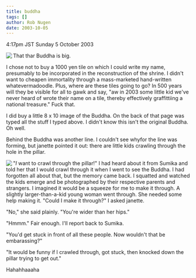 ```yaml
---
title: buddha
tags: []
author: Rob Nugen
date: 2003-10-05
---
```


<p class=date>4:17pm JST Sunday 5 October 2003</p>

<p><a
href="/images/travel/japan2003-2004/005_janette-trip/janette_trip-Images/56.jpg"><img
src="/images/travel/japan2003-2004/005_janette-trip/janette_trip-Thumbnails/56.jpg"
border=0 align=left></a> That thar Buddha is big.</p>

<p>I chose not to buy a 1000 yen tile on which I could write my name,
presumably to be incorporated in the reconstruction of the shrine.  I
didn't want to cheapen immortality through a mass-marketed
hand-written whatevermadoodle.  Plus, where are these tiles going to
go?  In 500 years will they be visible for all to gawk and say, "aw in
2003 some little kid we've never heard of wrote their name on a tile,
thereby effectively graffittiing a national treasure."  Fuck that.</p>

<p>I did buy a little 8 x 10 image of the Buddha.  On the back of that
page was typed all the stuff I typed above.   I didn't know this isn't
the original Buddha.  Oh well.</p>

<p>Behind the Buddha was another line.  I couldn't see whyfor the line
was forming, but janette pointed it out: there are little kids
crawling through the hole in the pillar.</p>

<p><a
href="/images/travel/japan2003-2004/005_janette-trip/janette_trip-Images/60.jpg"><img
src="/images/travel/japan2003-2004/005_janette-trip/janette_trip-Thumbnails/60.jpg"
border=0 align=left></a> "<em>I</em> want to crawl through the
pillar!"  I had heard about it from Sumika and told her that I would
crawl through it when I went to see the Buddha.  I had forgotten all
about that, but the memory came back.  I squatted and watched the kids
emerge and be photographed by their respective parents and strangers.
I imagined it would be a squeeze for me to make it through.  A
slightly larger-than-a-kid young woman went through.  She needed some
help making it.  "Could I make it through?" I asked janette.</p>

<p>"No," she said plainly.  "You're wider than her hips."</p>

<p>"Hmmm."  Fair enough.  I'll report back to Sumika.</p>

<p>"You'd get stuck in front of all these people.  Now wouldn't that
be embarassing?"</p>

<p>"It would be funny if I crawled through, got stuck, then knocked
down the pillar trying to get out."</p>

<p>Hahahhaaaha</p>

